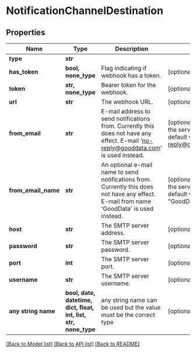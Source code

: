 # NotificationChannelDestination


## Properties
Name | Type | Description | Notes
------------ | ------------- | ------------- | -------------
**type** | **str** |  | 
**has_token** | **bool, none_type** | Flag indicating if webhook has a token. | [optional] [readonly] 
**token** | **str, none_type** | Bearer token for the webhook. | [optional] 
**url** | **str** | The webhook URL. | [optional] 
**from_email** | **str** | E-mail address to send notifications from. Currently this does not have any effect. E-mail &#39;no-reply@gooddata.com&#39; is used instead. | [optional]  if omitted the server will use the default value of "no-reply@gooddata.com"
**from_email_name** | **str** | An optional e-mail name to send notifications from. Currently this does not have any effect. E-mail from name &#39;GoodData&#39; is used instead. | [optional]  if omitted the server will use the default value of "GoodData"
**host** | **str** | The SMTP server address. | [optional] 
**password** | **str** | The SMTP server password. | [optional] 
**port** | **int** | The SMTP server port. | [optional] 
**username** | **str** | The SMTP server username. | [optional] 
**any string name** | **bool, date, datetime, dict, float, int, list, str, none_type** | any string name can be used but the value must be the correct type | [optional]

[[Back to Model list]](../README.md#documentation-for-models) [[Back to API list]](../README.md#documentation-for-api-endpoints) [[Back to README]](../README.md)


